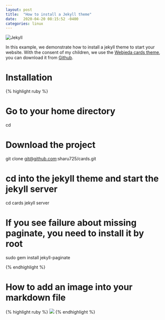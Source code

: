 ```yaml
---
layout: post
title:  "How to install a Jekyll theme"
date:   2020-04-20 08:15:52 -0400
categories: linux
---
```

![Jekyll]({{site.baseurl}}/images/jekyll.png)

In this example, we demonstrate how to install a jekyll theme to start your website. With the consent of my children, we use the [Webjeda cards theme][Webjeda-cards-demo], you can download it from [Github][Webjeda-cards-home].

# Installation 
{% highlight ruby %}
# Go to your home directory 
cd

# Download the project 
git clone git@github.com:sharu725/cards.git

# cd into the jekyll theme and start the jekyll server
cd cards
jekyll server

# If you see failure about missing paginate, you need to install it by root
sudo gem install jekyll-paginate

{% endhighlight %}

# How to add an image into your markdown file
{% highlight ruby %}
![]({{site.baseurl}}/images/your-image.png)
{% endhighlight %}

[Webjeda-cards-demo]: https://webjeda.com/cards/
[Webjeda-cards-home]: https://github.com/sharu725/cards
